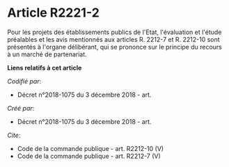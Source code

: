 # Article R2221-2

Pour les projets des établissements publics de l'Etat, l'évaluation et l'étude préalables et les avis mentionnés aux articles
R. 2212-7 et R. 2212-10 sont présentés à l'organe délibérant, qui se prononce sur le principe du recours à un marché de
partenariat.

**Liens relatifs à cet article**

_Codifié par_:

  - Décret n°2018-1075 du 3 décembre 2018 - art.

_Créé par_:

  - Décret n°2018-1075 du 3 décembre 2018 - art.

_Cite_:

  - Code de la commande publique - art. R2212-10 (V)
  - Code de la commande publique - art. R2212-7 (V)
